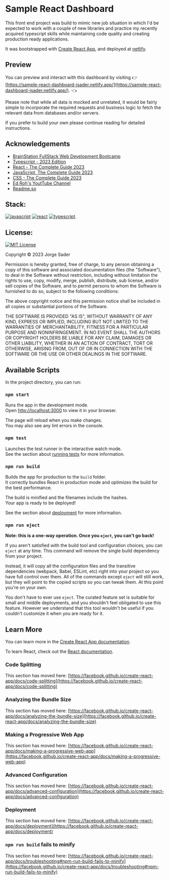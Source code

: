 # Sample React Dashboard

This front end project was build to mimic new job situation in which I'd be expected to work with a couple of new libraries and practice my recently acquired typescript skills while maintaining code quality and creating production ready applications.

It was bootstrapped with [Create React App](https://github.com/facebook/create-react-app), and deployed at [netlify](https://netlify.com). 


## Preview

You can preview and interact with this dashboard by visiting 👉 [https://sample-react-dashboard-jsader.netlify.app/](https://sample-react-dashboard-jsader.netlify.app/). 👈

Please note that while all data is mocked and unrelated, it would be fairly simple to incorporate the required requests and business logic to fetch the relevant data from databases and/or servers.

If you prefer to build your own please continue reading for detailed instructions.


## Acknowledgements

- [BrainStation FullStack Web Development Bootcamp](https://brainstation.io/course/online/remote-web-development-bootcamp)
- [Typescript - 2023 Edition](https://www.udemy.com/share/101sTi3@ew8qvznBnZmHHaQlKnoHKrzfwjM3fXxyJKicG6pmOObyriksqeFC-pin5LkMMtwJ/)
- [React - The Complete Guide 2023](https://www.udemy.com/share/101Way3@Fi9SXqDysV0mIQ_0DbYivqjCAyHhC1bu6UDlqXK2TWKvfyWTqY4nEqfkhOe6D5vz/)
- [JavaScript, The Complete Guide 2023](https://www.udemy.com/share/102aa23@Vdb8o8ZeYANLAZdroaLsLu__onT2LeVBs9jwNVLLr_9vvjB40AcJUgE7ZQEKNyME/)
- [CSS - The Complete Guide 2023](https://www.udemy.com/share/101rBy3@l5-BBZGRxRK8k7AANiK9VwWSlsHtxnB2-G--5zGlfbJPWCALA06jr2tct93Ns-ul/)
- [Ed Roh's YoutTube Channel](https://www.youtube.com/@EdRohDev)
- [Readme.so](https://readme.so/editor)


## Stack:

[![javascript](https://img.shields.io/badge/javascript-%23323330.svg?style=for-the-badge&logo=javascript&logoColor=%23F7DF1E)](https://www.javascript.com/) [![react](https://img.shields.io/badge/react-%2320232a.svg?style=for-the-badge&logo=react&logoColor=%2361DAFB)](https://reactjs.org/) [![typescript](https://img.shields.io/badge/typescript-%23007ACC.svg?style=for-the-badge&logo=typescript&logoColor=white)](https://www.typescriptlang.org/).


## License:

[![MIT License](https://img.shields.io/badge/License-MIT-green.svg)](https://choosealicense.com/licenses/mit/)

Copyright © 2023 Jorge Sader

Permission is hereby granted, free of charge, to any person obtaining a copy of this software and associated documentation files (the "Software"), to deal in the Software without restriction, including without limitation the rights to use, copy, modify, merge, publish, distribute, sub license, and/or sell copies of the Software, and to permit persons to whom the Software is furnished to do so, subject to the following conditions:

The above copyright notice and this permission notice shall be included in all copies or substantial portions of the Software.

THE SOFTWARE IS PROVIDED "AS IS", WITHOUT WARRANTY OF ANY KIND, EXPRESS OR IMPLIED, INCLUDING BUT NOT LIMITED TO THE WARRANTIES OF MERCHANTABILITY, FITNESS FOR A PARTICULAR PURPOSE AND NONINFRINGEMENT. IN NO EVENT SHALL THE
AUTHORS OR COPYRIGHT HOLDERS BE LIABLE FOR ANY CLAIM, DAMAGES OR OTHER LIABILITY, WHETHER IN AN ACTION OF CONTRACT, TORT OR OTHERWISE, ARISING FROM, OUT OF OR IN CONNECTION WITH THE SOFTWARE OR THE USE OR OTHER DEALINGS IN THE
SOFTWARE.

## Available Scripts

In the project directory, you can run:

### `npm start`

Runs the app in the development mode.\
Open [http://localhost:3000](http://localhost:3000) to view it in your browser.

The page will reload when you make changes.\
You may also see any lint errors in the console.

### `npm test`

Launches the test runner in the interactive watch mode.\
See the section about [running tests](https://facebook.github.io/create-react-app/docs/running-tests) for more information.

### `npm run build`

Builds the app for production to the `build` folder.\
It correctly bundles React in production mode and optimizes the build for the best performance.

The build is minified and the filenames include the hashes.\
Your app is ready to be deployed!

See the section about [deployment](https://facebook.github.io/create-react-app/docs/deployment) for more information.

### `npm run eject`

**Note: this is a one-way operation. Once you `eject`, you can't go back!**

If you aren't satisfied with the build tool and configuration choices, you can `eject` at any time. This command will remove the single build dependency from your project.

Instead, it will copy all the configuration files and the transitive dependencies (webpack, Babel, ESLint, etc) right into your project so you have full control over them. All of the commands except `eject` will still work, but they will point to the copied scripts so you can tweak them. At this point you're on your own.

You don't have to ever use `eject`. The curated feature set is suitable for small and middle deployments, and you shouldn't feel obligated to use this feature. However we understand that this tool wouldn't be useful if you couldn't customize it when you are ready for it.

## Learn More

You can learn more in the [Create React App documentation](https://facebook.github.io/create-react-app/docs/getting-started).

To learn React, check out the [React documentation](https://reactjs.org/).

### Code Splitting

This section has moved here: [https://facebook.github.io/create-react-app/docs/code-splitting](https://facebook.github.io/create-react-app/docs/code-splitting)

### Analyzing the Bundle Size

This section has moved here: [https://facebook.github.io/create-react-app/docs/analyzing-the-bundle-size](https://facebook.github.io/create-react-app/docs/analyzing-the-bundle-size)

### Making a Progressive Web App

This section has moved here: [https://facebook.github.io/create-react-app/docs/making-a-progressive-web-app](https://facebook.github.io/create-react-app/docs/making-a-progressive-web-app)

### Advanced Configuration

This section has moved here: [https://facebook.github.io/create-react-app/docs/advanced-configuration](https://facebook.github.io/create-react-app/docs/advanced-configuration)

### Deployment

This section has moved here: [https://facebook.github.io/create-react-app/docs/deployment](https://facebook.github.io/create-react-app/docs/deployment)

### `npm run build` fails to minify

This section has moved here: [https://facebook.github.io/create-react-app/docs/troubleshooting#npm-run-build-fails-to-minify](https://facebook.github.io/create-react-app/docs/troubleshooting#npm-run-build-fails-to-minify)
